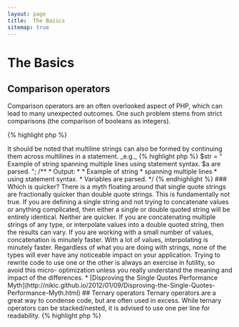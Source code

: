 ```yaml
---
layout: page
title:  The Basics
sitemap: true
---
```


# The Basics

## Comparison operators

Comparison operators are an often overlooked aspect of PHP, which can lead to many unexpected outcomes. One such
problem stems from strict comparisons (the comparison of booleans as integers).

{% highlight php %}
<?php
$a = 5;   // 5 as an integer

var_dump($a == 5);       // compare value; return true
var_dump($a == '5');     // compare value (ignore type); return true
var_dump($a === 5);      // compare type/value (integer vs. integer); return true
var_dump($a === '5');    // compare type/value (integer vs. string); return false

//Equality comparisons
if (strpos('testing', 'test')) {    // 'test' is found at position 0, which is interpreted as the boolean 'false'
    // code...
}

// vs. strict comparisons
if (strpos('testing', 'test') !== false) {    // true, as strict comparison was made (0 !== false)
    // code...
}
{% endhighlight %}

* [Comparison operators](http://php.net/language.operators.comparison)
* [Comparison table](http://php.net/types.comparisons)
* [Comparison cheatsheet](http://phpcheatsheets.com/index.php?page=compare)

## Conditional statements

### If statements

While using 'if/else' statements within a function or class method, there is a common misconception that 'else' must be used
in conjunction to declare potential outcomes. However if the outcome is to define the return value, 'else' is not
necessary as 'return' will end the function, causing 'else' to become moot.

{% highlight php %}
<?php
function test($a)
{
    if ($a) {
        return true;
    } else {
        return false;
    }
}

// vs.

function test($a)
{
    if ($a) {
        return true;
    }
    return false;    // else is not necessary
}

// or even shorter:

function test($a)
{
    return (bool) $a;
}

{% endhighlight %}

* [If statements](http://php.net/control-structures.if)

### Switch statements

Switch statements are a great way to avoid typing endless if's and elseif's, but there are a few things to be aware of:

- Switch statements only compare values, and not the type (equivalent to '==')
- They Iterate case by case until a match is found. If no match is found, then the default is used (if defined)
- Without a 'break', they will continue to implement each case until reaching a break/return
- Within a function, using 'return' alleviates the need for 'break' as it ends the function

{% highlight php %}
<?php
$answer = test(2);    // the code from both 'case 2' and 'case 3' will be implemented

function test($a)
{
    switch ($a) {
        case 1:
            // code...
            break;             // break is used to end the switch statement
        case 2:
            // code...         // with no break, comparison will continue to 'case 3'
        case 3:
            // code...
            return $result;    // within a function, 'return' will end the function
        default:
            // code...
            return $error;
    }
}
{% endhighlight %}

* [Switch statements](http://php.net/control-structures.switch)
* [PHP switch](http://phpswitch.com/)

## Global namespace

When using namespaces, you may find that internal functions are hidden by functions you wrote. To fix this, refer to
the global function by using a backslash before the function name.

{% highlight php %}
<?php
namespace phptherightway;

function fopen()
{
    $file = \fopen();    // Our function name is the same as an internal function.
                         // Execute the function from the global space by adding '\'.
}

function array()
{
    $iterator = new \ArrayIterator();    // ArrayIterator is an internal class. Using its name without a backslash
                                         // will attempt to resolve it within your namespace.
}
{% endhighlight %}

* [Global space](http://php.net/language.namespaces.global)
* [Global rules](http://php.net/userlandnaming.rules)

## Strings

### Concatenation

- If your line extends beyond the recommended line length (120 characters), consider concatenating your line
- For readability it is best to use concatenation operators over concatenating assignment operators
- While within the original scope of the variable, indent when concatenation uses a new line


{% highlight php %}
<?php
$a  = 'Multi-line example';    // concatenating assignment operator (.=)
$a .= "\n";
$a .= 'of what not to do';

// vs

$a = 'Multi-line example'      // concatenation operator (.)
    . "\n"                     // indenting new lines
    . 'of what to do';
{% endhighlight %}

* [String Operators](http://php.net/language.operators.string)

### String types

Strings are a series of characters, which should sound fairly simple. That said, there are a few different types of
strings and they offer slightly different syntax, with slightly different behaviors.

#### Single quotes

Single quotes are used to denote a "literal string". Literal strings do not attempt to parse special characters or
variables.

If using single quotes, you could enter a variable name into a string like so: `'some $thing'`, and you would see the
exact output of `some $thing`. If using double quotes, that would try to evaluate the `$thing` variable name and show
errors if no variable was found.


{% highlight php %}
<?php
echo 'This is my string, look at how pretty it is.';    // no need to parse a simple string

/**
 * Output:
 *
 * This is my string, look at how pretty it is.
 */
{% endhighlight %}

* [Single quote](http://php.net/language.types.string#language.types.string.syntax.single)

#### Double quotes

Double quotes are the Swiss Army Knife of strings. They will not only parse variables as mentioned above, but all sorts
of special characters, like `\n` for newline, `\t` for a tab, etc.

{% highlight php %}
<?php
echo 'phptherightway is ' . $adjective . '.'     // a single quotes example that uses multiple concatenating for
    . "\n"                                       // variables and escaped string
    . 'I love learning' . $code . '!';

// vs

echo "phptherightway is $adjective.\n I love learning $code!"  // Instead of multiple concatenating, double quotes
                                                               // enables us to use a parsable string
{% endhighlight %}

Double quotes can contain variables; this is called "interpolation".

{% highlight php %}
<?php
$juice = 'plum';
echo "I like $juice juice";    // Output: I like plum juice
{% endhighlight %}

When using interpolation, it is often the case that the variable will be touching another character. This will result
in some confusion as to what is the name of the variable, and what is a literal character.

To fix this problem, wrap the variable within a pair of curly brackets.

{% highlight php %}
<?php
$juice = 'plum';
echo "I drank some juice made of $juices";    // $juice cannot be parsed

// vs

$juice = 'plum';
echo "I drank some juice made of {$juice}s";    // $juice will be parsed

/**
 * Complex variables will also be parsed within curly brackets
 */

$juice = array('apple', 'orange', 'plum');
echo "I drank some juice made of {$juice[1]}s";   // $juice[1] will be parsed
{% endhighlight %}

* [Double quotes](http://php.net/language.types.string#language.types.string.syntax.double)

#### Nowdoc syntax

Nowdoc syntax was introduced in 5.3 and internally behaves the same way as single quotes except it is suited toward the
use of multi-line strings without the need for concatenating.

{% highlight php %}
<?php
$str = <<<'EOD'             // initialized by <<<
Example of string
spanning multiple lines
using nowdoc syntax.
$a does not parse.
EOD;                        // closing 'EOD' must be on it's own line, and to the left most point

/**
 * Output:
 *
 * Example of string
 * spanning multiple lines
 * using nowdoc syntax.
 * $a does not parse.
 */
{% endhighlight %}

* [Nowdoc syntax](http://php.net/language.types.string#language.types.string.syntax.nowdoc)

#### Heredoc syntax

Heredoc syntax internally behaves the same way as double quotes except it is suited toward the use of multi-line
strings without the need for concatenating.

{% highlight php %}
<?php
$a = 'Variables';

$str = <<<EOD               // initialized by <<<
Example of string
spanning multiple lines
using heredoc syntax.
$a are parsed.
EOD;                        // closing 'EOD' must be on it's own line, and to the left most point

/**
 * Output:
 *
 * Example of string
 * spanning multiple lines
 * using heredoc syntax.
 * Variables are parsed.
 */
{% endhighlight %}

* [Heredoc syntax](http://php.net/language.types.string#language.types.string.syntax.heredoc)

> It should be noted that multiline strings can also be formed by continuing them across multilines in a statement. _e.g._

{% highlight php %}
$str = "
Example of string
spanning multiple lines
using statement syntax.
$a are parsed.
";

/**
 * Output:
 *
 * Example of string
 * spanning multiple lines
 * using statement syntax.
 * Variables are parsed.
 */
{% endhighlight %}

### Which is quicker?

There is a myth floating around that single quote strings are fractionally quicker than double quote strings. This is
fundamentally not true.

If you are defining a single string and not trying to concatenate values or anything complicated, then either a single
or double quoted string will be entirely identical. Neither are quicker.

If you are concatenating multiple strings of any type, or interpolate values into a double quoted string, then the
results can vary. If you are working with a small number of values, concatenation is minutely faster. With a lot of
values, interpolating is minutely faster.

Regardless of what you are doing with strings, none of the types will ever have any noticeable impact on your
application. Trying to rewrite code to use one or the other is always an exercise in futility, so avoid this micro-
optimization unless you really understand the meaning and impact of the differences.

* [Disproving the Single Quotes Performance Myth](http://nikic.github.io/2012/01/09/Disproving-the-Single-Quotes-Performance-Myth.html)


## Ternary operators

Ternary operators are a great way to condense code, but are often used in excess. While ternary operators can be
stacked/nested, it is advised to use one per line for readability.

{% highlight php %}
<?php
$a = 5;
echo ($a == 5) ? 'yay' : 'nay';
{% endhighlight %}

In comparison, here is an example that sacrifices all forms of readability for the sake of reducing the line count.

{% highlight php %}
<?php
echo ($a) ? ($a == 5) ? 'yay' : 'nay' : ($b == 10) ? 'excessive' : ':(';    // excess nesting, sacrificing readability
{% endhighlight %}

To 'return' a value with ternary operators use the correct syntax.

{% highlight php %}
<?php
$a = 5;
echo ($a == 5) ? return true : return false;    // this example will output an error

// vs

$a = 5;
return ($a == 5) ? 'yay' : 'nope';    // this example will return 'yay'

{% endhighlight %}

It should be noted that you do not need to use a ternary operator for returning a boolean value. An example of this
would be:

{% highlight php %}
<?php
$a = 3;
return ($a == 3) ? true : false; // Will return true if $a == 3 or false

// vs

$a = 3;
return $a == 3; // Will return true if $a == 3 or false

{% endhighlight %}

This can also be said for all operations(===, !==, !=, == etc).

#### Utilising brackets with ternary operators for form and function

When utilising a ternary operator, brackets can play their part to improve code readability and also to include unions
within blocks of statements. An example of when there is no requirement to use bracketing is:

{% highlight php %}
<?php
$a = 3;
return ($a == 3) ? "yay" : "nope"; // return yay if $a == 3 or nope

// vs

$a = 3;
return $a == 3 ? "yay" : "nope"; // return yay if $a == 3 or nope
{% endhighlight %}

Bracketing also affords us the capability of creating unions within a statement block where the block will be checked
as a whole. Such as this example below which will return true if both ($a == 3 and $b == 4) are true and $c == 5 is
also true.

{% highlight php %}
<?php
return ($a == 3 && $b == 4) && $c == 5;
{% endhighlight %}

Another example is the snippet below which will return true if ($a != 3 AND $b != 4) OR $c == 5.

{% highlight php %}
<?php
return ($a != 3 && $b != 4) || $c == 5;
{% endhighlight %}

Since PHP 5.3, it is possible to leave out the middle part of the ternary operator.
Expression "expr1 ?: expr3" returns expr1 if expr1 evaluates to TRUE, and expr3 otherwise.

* [Ternary operators](http://php.net/language.operators.comparison)
